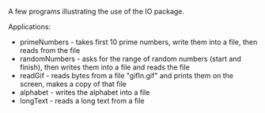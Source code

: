 A few programs illustrating the use of the IO package.

Applications:
 + primeNumbers - takes first 10 prime numbers, write them into a file, then reads from the file
 + randomNumbers - asks for the range of random numbers (start and finish), then writes them into a file and reads the file
 + readGif - reads bytes from a file "gifIn.gif" and prints them on the screen, makes a copy of that file
 + alphabet - writes the alphabet into a file
 + longText - reads a long text from a file
